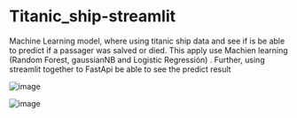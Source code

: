 # Titanic_ship-streamlit
Machine Learning model, where using titanic ship data and see if  is be able to predict if a passager was salved or died. This apply use Machien learning (Random Forest, gaussianNB and Logistic Regressión) . Further, using streamlit together to FastApi be able to see the predict result


![image](https://github.com/wlopezm-unal/Titanic_ship-streamlit/assets/68913739/0ed4e102-41a7-4f6d-a716-eedde52900fa)

![image](https://github.com/wlopezm-unal/Titanic_ship-streamlit/assets/68913739/8f3753d6-8267-4e1a-9f87-8b0ff5108eed)
